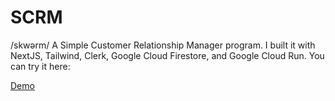 # SCRM
/skwərm/
A Simple Customer Relationship Manager program. I built it with NextJS, Tailwind, Clerk, Google Cloud Firestore, and Google Cloud Run. You can try it here:


[Demo](https://simple-crm-if7ig7zqba-uk.a.run.app)